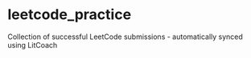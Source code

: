# leetcode_practice
Collection of successful LeetCode submissions - automatically synced using LitCoach

